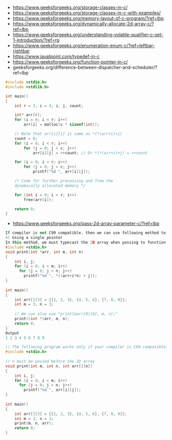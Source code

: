 - https://www.geeksforgeeks.org/storage-classes-in-c/
- https://www.geeksforgeeks.org/storage-classes-in-c-with-examples/
- https://www.geeksforgeeks.org/memory-layout-of-c-program/?ref=lbp
- https://www.geeksforgeeks.org/dynamically-allocate-2d-array-c/?ref=lbp
- https://www.geeksforgeeks.org/understanding-volatile-qualifier-c-set-1-introduction/?ref=rp
- https://www.geeksforgeeks.org/enumeration-enum-c/?ref=leftbar-rightbar
- https://www.javatpoint.com/typedef-in-c
- https://www.geeksforgeeks.org/function-pointer-in-c/
- geeksforgeeks.org/difference-between-dispatcher-and-scheduler/?ref=lbp
```cpp
#include <stdio.h>
#include <stdlib.h>

int main()
{
	int r = 3, c = 4, i, j, count;

	int* arr[r];
	for (i = 0; i < r; i++)
		arr[i] = malloc(c * sizeof(int));

	// Note that arr[i][j] is same as *(*(arr+i)+j)
	count = 0;
	for (i = 0; i < r; i++)
		for (j = 0; j < c; j++)
			arr[i][j] = ++count; // Or *(*(arr+i)+j) = ++count

	for (i = 0; i < r; i++)
		for (j = 0; j < c; j++)
			printf("%d ", arr[i][j]);

	/* Code for further processing and free the
	dynamically allocated memory */

	for (int i = 0; i < r; i++)
		free(arr[i]);

	return 0;
}
```
- https://www.geeksforgeeks.org/pass-2d-array-parameter-c/?ref=lbp
```cpp
If compiler is not C99 compatible, then we can use following method to pass a variable sized 2D array.
4) Using a single pointer 
In this method, we must typecast the 2D array when passing to function.
#include <stdio.h>
void print(int *arr, int m, int n)
{
    int i, j;
    for (i = 0; i < m; i++)
      for (j = 0; j < n; j++)
        printf("%d ", *((arr+i*n) + j));
}
 
int main()
{
    int arr[][3] = {{1, 2, 3}, {4, 5, 6}, {7, 8, 9}};
    int m = 3, n = 3;
 
    // We can also use "print(&arr[0][0], m, n);"
    print((int *)arr, m, n);
    return 0;
}
Output
1 2 3 4 5 6 7 8 9 
```

```cpp
// The following program works only if your compiler is C99 compatible.
#include <stdio.h>
 
// n must be passed before the 2D array
void print(int m, int n, int arr[][n])
{
    int i, j;
    for (i = 0; i < m; i++)
      for (j = 0; j < n; j++)
        printf("%d ", arr[i][j]);
}
 
int main()
{
    int arr[][3] = {{1, 2, 3}, {4, 5, 6}, {7, 8, 9}};
    int m = 3, n = 3;
    print(m, n, arr);
    return 0;
}

```
